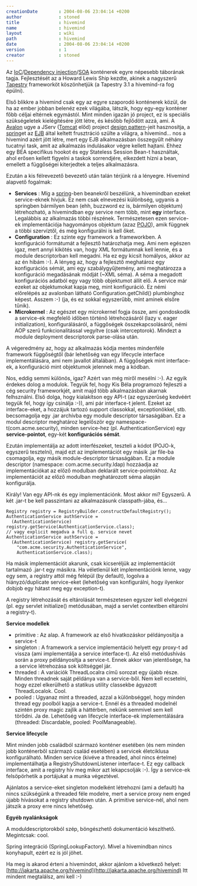 ```yaml
---
creationDate        : 2004-08-06 23:04:14 +0200 
author              : stoned 
title               : hivemind 
name                : hivemind 
layout              : wiki 
path                : hivemind 
date                : 2004-08-06 23:04:14 +0200 
version             : 1 
creator             : stoned 
---
```

Az [IoC](ioc.html)/[Dependency injection](dependency%20injection.html)/[SOA](SOA.html) konténerek egyre népesebb táborának tagja. Fejlesztését az a Howard Lewis Ship kezdte, akinek a nagyszerű [Tapestry](tapestry.html) frameworköt köszönhetjük (a Tapestry 3.1 a hivemind-ra fog épülni).

Első blikkre a hivemind csak egy az egyre szaporodó konténerek közül, de ha az ember jobban belenéz ezek világába, látszik, hogy egy-egy konténer főbb céljai eltérnek egymástól. Mint minden igazán jó project, ez is speciális szükségeletek kielégítésére jött létre, és később fejlődött azzá, ami. A [Avalon](avalon.html) ugye a JServ ([Tomcat](tomcat.html) előd) project [design pattern](Missing.html)-jeit hasznosítja, a [spring](spring.html)et az [EJB](EJB.html) által keltett frusztráció szülte a világra, a hivemind... nos a hivemind azért jött létre, mert egy EJB alkalmazásban összegyűlt néhány tucatnyi task, amit az alkalmazás indulásakor végre kellett hajtani. Ehhez egy BEA specifikus hookot és egy Stateless Session Bean-t használtak, ahol erősen kellett figyelni a taskok sorrendjére, elkezdett hízni a bean, emellett a függőségei kiterjedtek a teljes alkalmazásra.

Ezután a kis félrevezető bevezető után talán térjünk rá a lényegre. Hivemind alapvető fogalmak:

*   __Services__ : Míg a [spring](spring.html)-ben beanekről beszélünk, a hivemindban ezeket service-eknek hívjuk. Ez nem csak elnevezési különbség, ugyanis a springben bármilyen bean (ehh, buzzword ez is, bármilyen objektum) létrehozható, a hivemindban egy service nem több, mint __egy__ interface. Legalábbis az alkalmazás többi részének. Természetesen ezen service-ek implementációja hagyományos objektum (azaz [POJO](pojo.html)), amik függnek a többi szervíztől, és még konfigurálni is kell őket.
*   __Configuration__ : Ez szinte egy framework a frameworkben. A konfiguráció formátumát a fejlesztő határozhatja meg. Ami nem egészen igaz, mert annyi kikötés van, hogy XML formátumnak kell lennie, és a module descriptorban kell megadni. Ha ez egy kicsit homályos, akkor az az én hibám :-). A lényeg az, hogy a fejlesztő meghatároz egy konfigurációs sémát, ami egy szabálygyűjtemény, ami meghatározza a konfiguráció megadásának módját (~XML séma). A séma a megadott konfigurációs adatból egy vagy több objektumot állít elő. A service már ezeket az objektumokat kapja meg, mint konfiguráció. Ez némi előrelépés az avalonban látható Configuration.getChild() plumbinghoz képest. Asszem :-) (ja, és ez sokkal egyszerűbb, mint aminek elsőre tűnik).
*   __Microkernel__ : Az egészet egy microkernel fogja össze, ami gondoskodik a service-ek megfelelő időben történő létrehozásáról (lazy v. eager initialization), konfigurálásáról, a függőségek összekapcsolásáról, némi AOP szerű funkcionalitással vegyítve (csak interceptorok). Mindezt a module deployment descriptorok parse-olása után.

A végeredmény az, hogy az alkalmazás kódja mentes mindenféle framework függőségtől (bár lehetőség van egy lifecycle interface implementálására, ami nem javallot általában). A függőségek mint interface-ek, a konfiguráció mint objektumok jelennek meg a kódban.

Nos, eddig semmi különös, igaz? Azért van még miről mesélni :-). Az egyik érdekes dolog a modulok. Tegyük fel, hogy Kis Béla programozó fejleszti a cég security frameworkjét, amit majd több alkalmazásban akarnak felhsználni. Első dolga, hogy kialakítson egy API-t (az egyszerűség kedvéért tegyük fel, hogy így csinálja :-)), ami pár interface-t jelent. Ezeket az interface-eket, a hozzájuk tartozó support classokkal, exceptionökkel, stb. becsomagolja egy .jar archívba egy module descriptor társaságában. Ez a modul descriptor meghatároz legelőször egy namespace-t(com.acme.security), minden service-hez (pl. AuthenticationService) egy __service-pointot__, egy-két __konfigurációs sémát__.

Ezután implementálja az adott interfészeket, teszteli a kódot (POJO-k, egyszerű tesztelni), majd ezt az implementációt egy másik .jar file-ba csomagolja, egy másik module-descriptor társaságában. Ez a module descriptor (namespace: com.acme.security.ldap) hozzáadja az implementációkat az előző modulban deklarált service-pointokhoz. Az implementációt az előző modulban meghatározott séma alapján konfigurálja.

Király! Van egy API-nk és egy implementációnk. Most akkor mi? Egyszerű. A két .jar-t be kell passzintani az alkalmazásunk classpath-jába, és...
```
Registry registry = RegistryBuilder.constructDefaultRegistry();
AuthenticationService authService = 
  (AuthenticationService) registry.getService(AuthenticationService.class);
// vagy explicit megadva a full q. service nevet
AuthenticationService authService = 
  (AuthenticationService) registry.getService(
    "com.acme.security.AuthenticationService",
    AuthenticationService.class);

```

Ha másik implementációt akarunk, csak kicseréljük az implementációt tartalmazó .jar-t egy másikra. Ha véletlenül két implementációnk lenne, vagy egy sem, a registry attól még felépül (by default), logolva a hiányzó/duplicate service-eket (lehetőség van konfigurálni, hogy ilyenkor dobjob egy hátast meg egy exception-t).

A registry létrehozását és eltárolását természetesen egyszer kell elvégezni (pl. egy servlet initialize() metódusában, majd a servlet contextben eltárolni a registry-t).

__Service modellek__

*   primitive : Az alap. A framework az első hivatkozáskor példányosítja a service-t
*   singleton : A framework a service implementáció helyett egy proxy-t ad vissza (ami implementálja a service interface-t). Az első metódushívás során a proxy példányosítja a service-t. Ennek akkor van jelentősége, ha a service létrehozása sok költséggel jár.
*   threaded : A variációk ThreadLocalra című sorozat egy újabb része. Minden threadnek saját példánya van a service-ből. Nem kell ecsetelni, hogy ezzel elkerülhető a statikus utility classekbe ágyazott ThreadLocalok. Cool.
*   pooled : Ugyanaz mint a threaded, azzal a különbséggel, hogy minden thread egy poolból kapja a service-t. Ennél és a threaded modelnél szintén proxy magic zajlik a háttérben, nekünk semmivel sem kell törődni. Ja de. Lehetőség van lifecycle interface-ek implementálására (threaded: Discardable, pooled: PoolManageable).

__Service lifecycle__

Mint minden jobb családból származó konténer esetében (és nem minden jobb konténerből származó család esetében) a servicek életciklusa konfigurálható. Minden service (kivéve a threaded, ahol nincs értelme) implementálhatja a RegistryShutdownListener interface-t. Ez egy callback interface, amit a registry hív meg mikor azt lekapcsolják :-). Így a service-ek felsöpörhetik a portájukat a munka végeztével.

Ajánlatos a service-eket singleton modelként létrehozni (ami a default) ha nincs szükségünk a threaded féle modelre, mert a service proxy nem enged újabb hívásokat a registry shutdown után. A primitive service-nél, ahol nem játszik a proxy erre nincs lehetőség.

__Egyéb nyalánkságok__ 

A moduldescriptorokból szép, böngészhető dokumentáció készíthető. Megintcsak: cool.

Spring integráció (SpringLookupFactory). Mivel a hivemindban nincs konyhapult, ezért ez is jól jöhet.

Ha meg is akarod érteni a hivemindot, akkor ajánlom a következő helyet:
[http://jakarta.apache.org/hivemind](http://jakarta.apache.org/hivemind)
Itt mindent megtalálsz, ami kell :-)
